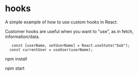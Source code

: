 # hooks

A simple example of how to use custom hooks in React.

Customer hooks are useful when you want to "use", as in fetch, information/data.

```
   const [userName, setUserName] = React.useState("bob");
  const currentUser = useUser(userName);
```

npm install

npm start

```

```
